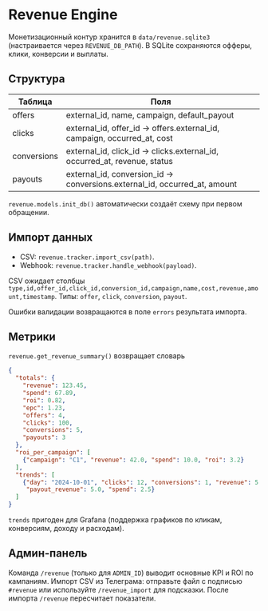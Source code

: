 # Revenue Engine

Монетизационный контур хранится в `data/revenue.sqlite3` (настраивается через
`REVENUE_DB_PATH`). В SQLite сохраняются офферы, клики, конверсии и выплаты.

## Структура

| Таблица      | Поля                                                                 |
| ------------ | --------------------------------------------------------------------- |
| offers       | external_id, name, campaign, default_payout                           |
| clicks       | external_id, offer_id → offers.external_id, campaign, occurred_at, cost |
| conversions  | external_id, click_id → clicks.external_id, occurred_at, revenue, status |
| payouts      | external_id, conversion_id → conversions.external_id, occurred_at, amount |

`revenue.models.init_db()` автоматически создаёт схему при первом обращении.

## Импорт данных

* CSV: `revenue.tracker.import_csv(path)`.
* Webhook: `revenue.tracker.handle_webhook(payload)`.

CSV ожидает столбцы `type,id,offer_id,click_id,conversion_id,campaign,name,cost,revenue,amount,timestamp`.
Типы: `offer`, `click`, `conversion`, `payout`.

Ошибки валидации возвращаются в поле `errors` результата импорта.

## Метрики

`revenue.get_revenue_summary()` возвращает словарь

```json
{
  "totals": {
    "revenue": 123.45,
    "spend": 67.89,
    "roi": 0.82,
    "epc": 1.23,
    "offers": 4,
    "clicks": 100,
    "conversions": 5,
    "payouts": 3
  },
  "roi_per_campaign": [
    {"campaign": "C1", "revenue": 42.0, "spend": 10.0, "roi": 3.2}
  ],
  "trends": [
    {"day": "2024-10-01", "clicks": 12, "conversions": 1, "revenue": 5.0,
     "payout_revenue": 5.0, "spend": 2.5}
  ]
}
```

`trends` пригоден для Grafana (поддержка графиков по кликам, конверсиям,
доходу и расходам).

## Админ-панель

Команда `/revenue` (только для `ADMIN_ID`) выводит основные KPI и ROI по
кампаниям. Импорт CSV из Телеграма: отправьте файл с подписью `#revenue` или
используйте `/revenue_import` для подсказки. После импорта `/revenue`
пересчитает показатели.
